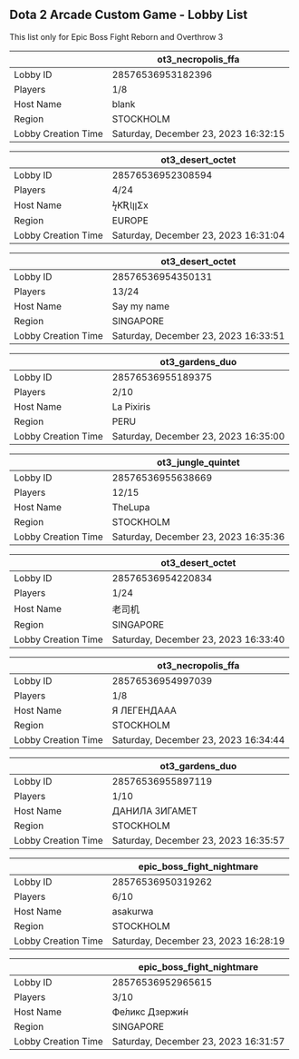 ## Dota 2 Arcade Custom Game - Lobby List

This list only for Epic Boss Fight Reborn and Overthrow 3

|  | ot3_necropolis_ffa |
| ------ | ------ |
| Lobby ID | 28576536953182396 |
| Players | 1/8 |
| Host Name | blank |
| Region | STOCKHOLM |
| Lobby Creation Time | Saturday, December 23, 2023 16:32:15 |


|  | ot3_desert_octet |
| ------ | ------ |
| Lobby ID | 28576536952308594 |
| Players | 4/24 |
| Host Name | ϟƘƦƖןןΣx |
| Region | EUROPE |
| Lobby Creation Time | Saturday, December 23, 2023 16:31:04 |


|  | ot3_desert_octet |
| ------ | ------ |
| Lobby ID | 28576536954350131 |
| Players | 13/24 |
| Host Name | Say my name |
| Region | SINGAPORE |
| Lobby Creation Time | Saturday, December 23, 2023 16:33:51 |


|  | ot3_gardens_duo |
| ------ | ------ |
| Lobby ID | 28576536955189375 |
| Players | 2/10 |
| Host Name | La Pixiris |
| Region | PERU |
| Lobby Creation Time | Saturday, December 23, 2023 16:35:00 |


|  | ot3_jungle_quintet |
| ------ | ------ |
| Lobby ID | 28576536955638669 |
| Players | 12/15 |
| Host Name | TheLupa |
| Region | STOCKHOLM |
| Lobby Creation Time | Saturday, December 23, 2023 16:35:36 |


|  | ot3_desert_octet |
| ------ | ------ |
| Lobby ID | 28576536954220834 |
| Players | 1/24 |
| Host Name | 老司机 |
| Region | SINGAPORE |
| Lobby Creation Time | Saturday, December 23, 2023 16:33:40 |


|  | ot3_necropolis_ffa |
| ------ | ------ |
| Lobby ID | 28576536954997039 |
| Players | 1/8 |
| Host Name | Я ЛЕГЕНДААА |
| Region | STOCKHOLM |
| Lobby Creation Time | Saturday, December 23, 2023 16:34:44 |


|  | ot3_gardens_duo |
| ------ | ------ |
| Lobby ID | 28576536955897119 |
| Players | 1/10 |
| Host Name | ДАНИЛА ЗИГАМЕТ |
| Region | STOCKHOLM |
| Lobby Creation Time | Saturday, December 23, 2023 16:35:57 |


|  | epic_boss_fight_nightmare |
| ------ | ------ |
| Lobby ID | 28576536950319262 |
| Players | 6/10 |
| Host Name | asakurwa |
| Region | STOCKHOLM |
| Lobby Creation Time | Saturday, December 23, 2023 16:28:19 |


|  | epic_boss_fight_nightmare |
| ------ | ------ |
| Lobby ID | 28576536952965615 |
| Players | 3/10 |
| Host Name | Фе́ликс  Дзержи́н |
| Region | SINGAPORE |
| Lobby Creation Time | Saturday, December 23, 2023 16:31:57 |


